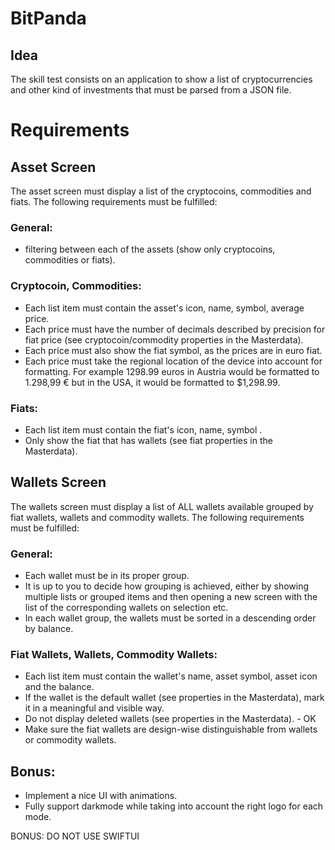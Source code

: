 # BitPanda

## Idea

The skill test consists on an application to show a list of cryptocurrencies and other kind of investments that must be parsed from a JSON file.

# Requirements

## Asset Screen

The asset screen must display a list of the cryptocoins, commodities and fiats. The following requirements must be fulfilled:

### General:

- filtering between each of the assets (show only cryptocoins, commodities or fiats).

### Cryptocoin, Commodities:

- Each list item must contain the asset's icon, name, symbol, average price. 
- Each price must have the number of decimals described by precision for fiat price (see cryptocoin/commodity properties in the Masterdata).
- Each price must also show the fiat symbol, as the prices are in euro fiat.
- Each price must take the regional location of the device into account for formatting. For example 1298.99 euros in Austria would be formatted to 1.298,99 € but in the USA, it would be formatted to $1,298.99.

### Fiats:

- Each list item must contain the fiat's icon, name, symbol .
- Only show the fiat that has wallets (see fiat properties in the Masterdata).

## Wallets Screen

The wallets screen must display a list of ALL wallets available grouped by fiat wallets, wallets and commodity wallets. The following requirements must be fulfilled:

### General:

- Each wallet must be in its proper group.
- It is up to you to decide how grouping is achieved, either by showing multiple lists or grouped items and then opening a new screen with the list of the corresponding wallets on selection etc.
- In each wallet group, the wallets must be sorted in a descending order by balance.

### Fiat Wallets, Wallets, Commodity Wallets:

- Each list item must contain the wallet's name, asset symbol, asset icon and the balance.
- If the wallet is the default wallet (see properties in the Masterdata), mark it in a meaningful and visible way.
- Do not display deleted wallets (see properties in the Masterdata). - OK
- Make sure the fiat wallets are design-wise distinguishable from wallets or commodity wallets. 


## Bonus:
- Implement a nice UI with animations.
- Fully support darkmode while taking into account the right logo for each mode.

BONUS: DO NOT USE SWIFTUI


